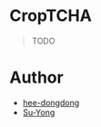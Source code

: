 # CropTCHA
> TODO

# Author
- [hee-dongdong](https://github.com/hee-dongdong)
- [Su-Yong](https://github.com/Su-Yong)
